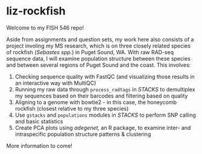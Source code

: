 # liz-rockfish

Welcome to my FISH 546 repo!

Aside from assignments and question sets, my work here also consists of a project involing my MS research, which is on three closely related species of rockfish (*Sebastes spp.*) in Puget Sound, WA.
With raw RAD-seq sequence data, I will examine population structure between these species and between several regions of Puget Sound and the coast.
This involves:
  1. Checking sequence quality with FastQC (and visualizing those results in an interactive way with MultiQC)
  2. Running my raw data through `process_radtags` in *STACKS* to demultiplex my sequences based on their barcodes and filtering based on quality
  3. Aligning to a genome with bowtie2 - in this case, the honeycomb rockfish (closest relative to my three species)
  4. Use `gstacks` and `populations` modules in *STACKS* to perform SNP calling and basic statistics
  5. Create PCA plots using *adegenet,* an R package, to examine inter- and intraspecific population structure patterns & clustering

More information to come!
